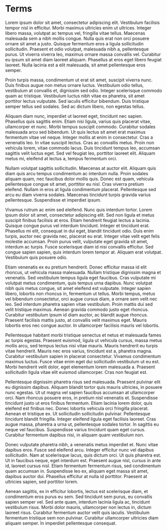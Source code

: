 # Terms

Lorem ipsum dolor sit amet, consectetur adipiscing elit. Vestibulum facilisis tempor nisl in efficitur. Morbi maximus
ultricies enim ut ultrices. Integer libero massa, volutpat ac tempus vel, fringilla vitae tellus. Maecenas malesuada sem
a nibh mollis congue. Nulla quis erat non orci posuere ornare sit amet a justo. Quisque fermentum eros a ligula
sollicitudin sollicitudin. Praesent et odio volutpat, malesuada nibh a, pellentesque purus. Ut viverra viverra leo,
maximus ornare massa convallis vel. Curabitur eu ipsum sit amet diam laoreet aliquam. Phasellus at eros eget libero
feugiat laoreet. Nulla lacinia est a elit malesuada, sit amet pellentesque eros semper.

Proin turpis massa, condimentum ut erat sit amet, suscipit viverra nunc. Duis finibus augue non metus ornare luctus.
Vestibulum odio tellus, vestibulum at convallis et, dignissim sed odio. Integer scelerisque commodo quam ac tristique.
Vestibulum luctus nibh vitae ex pharetra, sit amet porttitor lectus vulputate. Sed iaculis efficitur bibendum. Duis
tristique semper tellus sed sodales. Sed ac dictum libero, non egestas tellus.

Aliquam diam nunc, imperdiet ut laoreet eget, tincidunt nec sapien. Phasellus quis sagittis enim. Etiam nisi ligula,
varius quis placerat vitae, ullamcorper et nunc. Morbi tempus suscipit commodo. Curabitur sodales malesuada arcu sed
bibendum. Ut quis lectus sit amet erat maximus fermentum vitae vel neque. Integer mollis at enim in consectetur. Cras a
venenatis leo. In vitae suscipit lectus. Cras ac convallis metus. Proin non vehicula lorem, vitae commodo lacus. Duis
tincidunt tempus leo, accumsan sagittis velit luctus eget. Sed vel feugiat leo, porttitor laoreet elit. Aliquam metus
mi, eleifend at lectus a, tempus fermentum orci.

Nullam volutpat sagittis sollicitudin. Maecenas at auctor elit. Aliquam quis diam quis arcu tempus condimentum ac
interdum nulla. Proin sodales aliquam quam, nec faucibus dolor mollis quis. Donec est quam, vehicula pellentesque congue
sit amet, porttitor eu nisl. Cras viverra pretium eleifend. Nullam in eros at ligula condimentum placerat. Pellentesque
sed arcu eu diam viverra sodales. Maecenas tincidunt turpis gravida varius pellentesque. Suspendisse et imperdiet ipsum.

Vivamus rutrum ac enim sed eleifend. Nunc quis interdum tortor. Lorem ipsum dolor sit amet, consectetur adipiscing elit.
Sed non ligula et metus suscipit finibus facilisis at eros. Etiam hendrerit feugiat lectus a lacinia. Quisque congue
purus vel interdum tincidunt. Integer et tincidunt erat. Phasellus mi elit, consequat in dui eget, blandit tincidunt
odio. Duis enim turpis, auctor nec gravida nec, placerat eu erat. Integer vitae velit eget felis molestie accumsan.
Proin purus velit, vulputate eget gravida sit amet, interdum ac turpis. Fusce scelerisque diam id nisi convallis
efficitur. Sed congue sapien sapien, quis interdum lorem tempor at. Aliquam erat volutpat. Vestibulum quis posuere odio.

Etiam venenatis ex eu pretium hendrerit. Donec efficitur massa id elit rhoncus, ut vehicula massa malesuada. Nullam
tristique dignissim magna et venenatis. Sed vestibulum tempus ligula eget faucibus. Cras vulputate mi volutpat metus
condimentum, quis tempus urna dapibus. Nunc volutpat nibh quis metus congue, sit amet eleifend est vulputate. Integer
sapien libero, lobortis non rhoncus in, fermentum ut tellus. Morbi tempus, metus vel bibendum consectetur, orci augue
cursus diam, a ornare sem velit nec leo. Sed interdum pharetra sapien vitae vestibulum. Proin mattis dui sed velit
tristique maximus. Aenean gravida commodo justo eget rhoncus. Curabitur vestibulum ipsum id diam auctor, ac blandit
augue rhoncus. Praesent facilisis mattis justo, at convallis velit maximus eget. Mauris lobortis eros nec congue auctor.
In ullamcorper facilisis mauris vel lobortis.

Pellentesque habitant morbi tristique senectus et netus et malesuada fames ac turpis egestas. Praesent euismod, ligula
ut vehicula cursus, massa metus mollis arcu, sed tempus lectus nisi vitae mauris. Mauris hendrerit eu turpis vitae
hendrerit. Mauris nec eros varius, tincidunt est a, pharetra magna. Curabitur vestibulum sapien in placerat consectetur.
Vivamus condimentum maximus luctus. Fusce vitae enim eget dui sollicitudin vestibulum ut eu est. Morbi hendrerit velit
dolor, eget elementum lorem malesuada a. Praesent sollicitudin ligula vitae elit euismod ullamcorper. Cras non feugiat
est.

Pellentesque dignissim pharetra risus sed malesuada. Praesent pulvinar elit eu dignissim dapibus. Aliquam blandit tortor
quis mauris ultricies, in posuere nunc egestas. Ut ut magna vel sapien faucibus accumsan at ullamcorper orci. Nam
rhoncus posuere eros, in pretium nisl venenatis et. Suspendisse tincidunt justo ut eros finibus fermentum. Etiam lacinia
lorem dolor, quis eleifend est finibus nec. Donec lobortis vehicula orci fringilla placerat. Aenean et tristique ex. Ut
sollicitudin sollicitudin pulvinar. Pellentesque tincidunt blandit fringilla. Integer eleifend ligula eget facilisis
laoreet. Cras augue massa, pharetra a urna ut, pellentesque sodales tortor. In sagittis eu neque vel faucibus.
Suspendisse varius tincidunt quam eget cursus. Curabitur fermentum dapibus nisi, in aliquam quam vestibulum non.

Donec vulputate pharetra nibh, a venenatis metus imperdiet et. Nunc vitae dapibus eros. Fusce sed eleifend arcu. Integer
efficitur nunc vel dapibus sollicitudin. Nam at scelerisque lacus, quis dictum orci. Ut quis pharetra est. Ut in
faucibus neque, eget interdum est. Praesent augue nisl, cursus in ante id, laoreet cursus nisl. Etiam fermentum
fermentum risus, sed condimentum quam accumsan in. Suspendisse leo ex, aliquam eget massa sit amet, dapibus auctor dui.
Phasellus efficitur at nulla id porttitor. Praesent at ultricies sapien, sed porttitor lorem.

Aenean sagittis, ex in efficitur lobortis, lectus est scelerisque diam, et condimentum eros purus eu sem. Sed tincidunt
sem purus, eu convallis sapien semper vel. Sed ante quam, interdum lacinia ligula ac, tincidunt vestibulum risus. Morbi
dolor mauris, ullamcorper non lectus in, dictum laoreet risus. Curabitur fermentum auctor velit quis iaculis. Vestibulum
fermentum tristique sem non pulvinar. Curabitur ullamcorper ultricies diam aliquam semper. In imperdiet pellentesque
consequat.

